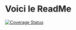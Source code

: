 # Voici le ReadMe

[![Coverage Status](https://coveralls.io/repos/github/Rotavlas/my-first_actions/badge.svg?branch=main)](https://coveralls.io/github/Fiers/my-first-action?branch=main)

